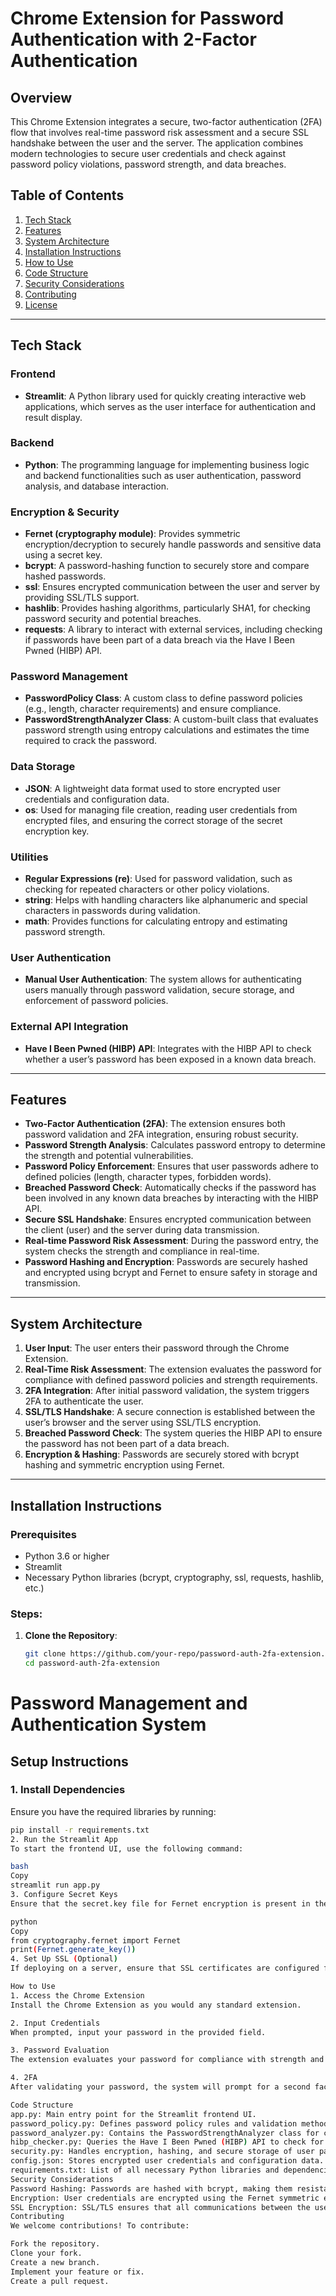 # Chrome Extension for Password Authentication with 2-Factor Authentication

## Overview

This Chrome Extension integrates a secure, two-factor authentication (2FA) flow that involves real-time password risk assessment and a secure SSL handshake between the user and the server. The application combines modern technologies to secure user credentials and check against password policy violations, password strength, and data breaches.

## Table of Contents

1. [Tech Stack](#tech-stack)
2. [Features](#features)
3. [System Architecture](#system-architecture)
4. [Installation Instructions](#installation-instructions)
5. [How to Use](#how-to-use)
6. [Code Structure](#code-structure)
7. [Security Considerations](#security-considerations)
8. [Contributing](#contributing)
9. [License](#license)

---

## Tech Stack

### Frontend
- **Streamlit**: A Python library used for quickly creating interactive web applications, which serves as the user interface for authentication and result display.

### Backend
- **Python**: The programming language for implementing business logic and backend functionalities such as user authentication, password analysis, and database interaction.

### Encryption & Security
- **Fernet (cryptography module)**: Provides symmetric encryption/decryption to securely handle passwords and sensitive data using a secret key.
- **bcrypt**: A password-hashing function to securely store and compare hashed passwords.
- **ssl**: Ensures encrypted communication between the user and server by providing SSL/TLS support.
- **hashlib**: Provides hashing algorithms, particularly SHA1, for checking password security and potential breaches.
- **requests**: A library to interact with external services, including checking if passwords have been part of a data breach via the Have I Been Pwned (HIBP) API.

### Password Management
- **PasswordPolicy Class**: A custom class to define password policies (e.g., length, character requirements) and ensure compliance.
- **PasswordStrengthAnalyzer Class**: A custom-built class that evaluates password strength using entropy calculations and estimates the time required to crack the password.

### Data Storage
- **JSON**: A lightweight data format used to store encrypted user credentials and configuration data.
- **os**: Used for managing file creation, reading user credentials from encrypted files, and ensuring the correct storage of the secret encryption key.

### Utilities
- **Regular Expressions (re)**: Used for password validation, such as checking for repeated characters or other policy violations.
- **string**: Helps with handling characters like alphanumeric and special characters in passwords during validation.
- **math**: Provides functions for calculating entropy and estimating password strength.

### User Authentication
- **Manual User Authentication**: The system allows for authenticating users manually through password validation, secure storage, and enforcement of password policies.

### External API Integration
- **Have I Been Pwned (HIBP) API**: Integrates with the HIBP API to check whether a user’s password has been exposed in a known data breach.

---

## Features

- **Two-Factor Authentication (2FA)**: The extension ensures both password validation and 2FA integration, ensuring robust security.
- **Password Strength Analysis**: Calculates password entropy to determine the strength and potential vulnerabilities.
- **Password Policy Enforcement**: Ensures that user passwords adhere to defined policies (length, character types, forbidden words).
- **Breached Password Check**: Automatically checks if the password has been involved in any known data breaches by interacting with the HIBP API.
- **Secure SSL Handshake**: Ensures encrypted communication between the client (user) and the server during data transmission.
- **Real-time Password Risk Assessment**: During the password entry, the system checks the strength and compliance in real-time.
- **Password Hashing and Encryption**: Passwords are securely hashed and encrypted using bcrypt and Fernet to ensure safety in storage and transmission.

---

## System Architecture

1. **User Input**: The user enters their password through the Chrome Extension.
2. **Real-Time Risk Assessment**: The extension evaluates the password for compliance with defined password policies and strength requirements.
3. **2FA Integration**: After initial password validation, the system triggers 2FA to authenticate the user.
4. **SSL/TLS Handshake**: A secure connection is established between the user’s browser and the server using SSL/TLS encryption.
5. **Breached Password Check**: The system queries the HIBP API to ensure the password has not been part of a data breach.
6. **Encryption & Hashing**: Passwords are securely stored with bcrypt hashing and symmetric encryption using Fernet.

---

## Installation Instructions

### Prerequisites
- Python 3.6 or higher
- Streamlit
- Necessary Python libraries (bcrypt, cryptography, ssl, requests, hashlib, etc.)

### Steps:
1. **Clone the Repository**:
   ```bash
   git clone https://github.com/your-repo/password-auth-2fa-extension.git
   cd password-auth-2fa-extension

# Password Management and Authentication System

## Setup Instructions

### 1. Install Dependencies

Ensure you have the required libraries by running:

```bash
pip install -r requirements.txt
2. Run the Streamlit App
To start the frontend UI, use the following command:

bash
Copy
streamlit run app.py
3. Configure Secret Keys
Ensure that the secret.key file for Fernet encryption is present in the root directory. If not, generate it using:

python
Copy
from cryptography.fernet import Fernet
print(Fernet.generate_key())
4. Set Up SSL (Optional)
If deploying on a server, ensure that SSL certificates are configured for secure communication.

How to Use
1. Access the Chrome Extension
Install the Chrome Extension as you would any standard extension.

2. Input Credentials
When prompted, input your password in the provided field.

3. Password Evaluation
The extension evaluates your password for compliance with strength and policy rules and checks if it has been involved in a breach.

4. 2FA
After validating your password, the system will prompt for a second factor to complete the authentication.

Code Structure
app.py: Main entry point for the Streamlit frontend UI.
password_policy.py: Defines password policy rules and validation methods.
password_analyzer.py: Contains the PasswordStrengthAnalyzer class for calculating password strength.
hibp_checker.py: Queries the Have I Been Pwned (HIBP) API to check for compromised passwords.
security.py: Handles encryption, hashing, and secure storage of user passwords.
config.json: Stores encrypted user credentials and configuration data.
requirements.txt: List of all necessary Python libraries and dependencies.
Security Considerations
Password Hashing: Passwords are hashed with bcrypt, making them resistant to brute force or dictionary attacks.
Encryption: User credentials are encrypted using the Fernet symmetric encryption to secure sensitive data both at rest and in transit.
SSL Encryption: SSL/TLS ensures that all communications between the user and the server are securely encrypted.
Contributing
We welcome contributions! To contribute:

Fork the repository.
Clone your fork.
Create a new branch.
Implement your feature or fix.
Create a pull request.
